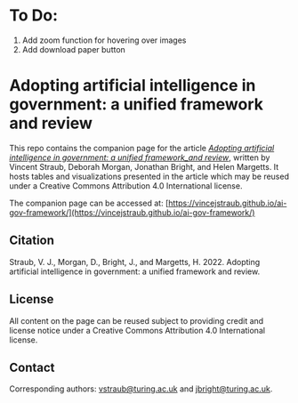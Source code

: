 # To Do: 

1. Add zoom function for hovering over images
3. Add download paper button

# Adopting artificial intelligence in government: a unified framework and review
This repo contains the companion page for the article [_Adopting artificial intelligence in government: a unified framework_and review_](https://www.turing.ac.uk/research/research-programmes/public-policy), written by Vincent Straub, Deborah Morgan, Jonathan Bright, and Helen Margetts. It hosts tables and visualizations presented in the article which may be reused under a Creative Commons Attribution 4.0 International license.

The companion page can be accessed at: [https://vincejstraub.github.io/ai-gov-framework/](https://vincejstraub.github.io/ai-gov-framework/)

## Citation
Straub, V. J., Morgan, D., Bright, J., and Margetts, H. 2022. Adopting artificial intelligence in government: a unified framework and review.

## License
All content on the page can be reused subject to providing credit and license notice under a Creative Commons Attribution 4.0 International license.

## Contact
Corresponding authors: [vstraub@turing.ac.uk](mailto:vstraub@turing.ac.uk) and [jbright@turing.ac.uk](mailto:jbright@turing.ac.uk).

